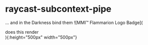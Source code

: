 # raycast-subcontext-pipe
... and in the Darkness bind them
![MMI™ Flammarion Logo Badge](<div> does this render </div>){:height="500px" width="500px"}
